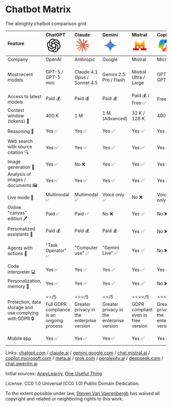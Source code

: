 # Chatbot Matrix

The almighty chatbot comparison grid.

| Feature | ChatGPT<br><a href="https://chatgpt.com"><picture><source media="(prefers-color-scheme: dark)" srcset="img/icon_chatgpt_light.png"><source media="(prefers-color-scheme: light)" srcset="img/icon_chatgpt.png"><img src="img/icon_chatgpt.png" alt="ChatGPT" width="50"></picture></a> | Claude<br><a href="https://claude.ai"><img src="img/icon_claude.png" alt="Claude" width="50"></a> | Gemini<br><a href="https://gemini.google.com/"><img src="img/icon_gemini.png" alt="Gemini" width="50"></a> | Mistral<br><a href="https://chat.mistral.ai"><img src="img/icon_mistral.png" alt="Mistral" width="50"></a> | Copilot<br><a href="https://copilot.microsoft.com"><img src="img/icon_copilot.png" alt="Copilot" width="50"></a> | Meta AI<br><a href="https://www.meta.ai"><img src="img/icon_meta.png" alt="Meta AI" width="50"></a> | Grok<br><a href="https://grok.com"><picture><source media="(prefers-color-scheme: dark)" srcset="img/icon_grok_light.png"><source media="(prefers-color-scheme: light)" srcset="img/icon_grok.png"><img src="img/icon_grok.png" alt="ChatGPT" width="50"></picture></a> | Perplexity<br><a href="https://www.perplexity.ai"><picture><source media="(prefers-color-scheme: dark)" srcset="img/icon_perplexity_light.png"><source media="(prefers-color-scheme: light)" srcset="img/icon_perplexity.png"><img src="img/icon_perplexity.png" alt="Perplexity" width="50"></picture></a> | DeepSeek<br><a href="https://www.deepseek.com"><img src="img/icon_deepseek.png" alt="DeepSeek" width="50"></a> | Qwen<br><a href="https://chat.qwenlm.ai"><img src="img/icon_qwen.png" alt="Qwen" width="50"></a> |
|:-|:-|:-|:-|:-|:-|:-|:-|:-|:-|:-|
| Company | OpenAI | Anthropic | Google | Mistral | Microsoft | Meta | X | Perplexity | DeepSeek | Alibaba |
| Most recent models | GPT-5 / GPT-5 mini | Claude 4.1 Opus / Sonnet 4.5 | Gemini 2.5 Pro / Flash | Mistral Ultra / Large | GPT-5 / GPT-4 | Llama 4 Behemoth / Scout | Grok 4 / Grok 4 Fast | Sonar Pro / Sonar | V3.1 Think / Chat | 2.5 Max |
| Access to latest models | Paid 💰 | Paid 💰 | Paid 💰 | Paid 💰 / Free ✅ | Free ✅ | Free ✅ | Paid 💰 | Paid 💰 | Free ✅ | Free ✅ |
| Context window (tokens) 📏 | 400 K | 1 M | 1 M (Advanced) | 32 K / 128 K | 400 K | 10 M (Scout) | ? | 200 K (Pro) | 128 K | 32 K / 128 K |
| Reasoning 🧠 | Yes ✅ | Yes ✅ | Yes ✅ | Yes ✅ | Yes ✅ | Yes ✅ | Yes ✅ | Yes ✅ | Yes ✅ | Yes ✅ |
| Web search with source citation 🔍 | Yes ✅ | Yes ✅ | Yes ✅ | Yes ✅ | Yes ✅ | Yes ✅ | Yes ✅ | Yes ✅ | Yes ✅ | Yes ✅ |
| Image generation 🎨 | Yes ✅ | No ❌ | Yes ✅ | Yes ✅ | Yes ✅ | Yes ✅ | Yes ✅ | No ❌ | No ❌ | Yes ✅ |
| Analysis of images / documents 🖼️ | Yes ✅ | Yes ✅ | Yes ✅ | Yes ✅ | Yes ✅ | Yes ✅ | Yes ✅ | Paid 💰 | No/ Yes ✅ | Yes ✅ |
| Live mode 🎤 | Multimodal ✅ | Multimodal ✅ | Voice only ✅ | No ❌ | Voice only ✅ | Yes ✅ | Yes ✅ | No ❌ | No ❌ | No ❌ |
| Online "canvas" edition 🖊️ | Paid ✅ | Paid ✅ | No ❌ | Yes ✅ | No ❌ | No ❌ | No ❌ | No ❌ | No ❌ | No ❌ |
| Personalized assistants 📠 | Paid 💰 | Paid 💰 | Paid 💰 | Yes ✅ | No ❌ | Yes ✅ | Paid 💰 | No ❌ | No ❌ | No ❌ |
| Agents with actions 🤖 | "Task Operator" ✅ | "Computer use" ✅ | "Gemini Live" ✅ | Yes ✅ | No ❌ | Yes ✅ | Yes ✅ | "Assistant" ✅<br>(on mobile app 📱) | Yes ✅ | No ❌ |
| Code interpreter 💻 | Yes ✅ | Yes ✅ | Yes ✅ | Yes ✅ | Yes ✅ | Yes ✅ | Yes ✅ | No ❌ | Yes ✅ | Yes ✅ |
| Personalization, memory 🧠 | Yes ✅ | Yes ✅ | Yes ✅ | Yes ✅ | No ❌ | Yes ✅ | Yes ✅ | Yes ✅ | No ❌ | No ❌ |
| Protection, data storage and use complying with GDPR 🔒 | ⭐⭐/5<br>Full GDPR compliance is an ongoing process | ⭐⭐⭐/5<br>Greater privacy in the enterprise version | ⭐⭐/5<br>Greater privacy in the enterprise version | ⭐⭐⭐⭐/5<br>GDPR compliant even in free version | ⭐⭐⭐/5<br>Greater privacy in the enterprise version | | | ⭐⭐/5 Greater privacy in the enterprise version | ⭐/5<br>No privacy unless using local version | ⭐/5<br>No privacy unless using local version |
| Mobile app | Yes ✅ | Yes ✅ | Yes ✅ | Yes ✅ | Yes ✅ | Yes ✅ | Yes ✅ | Yes ✅ | Yes ✅ | No ❌ |

Links: [chatgpt.com](https://chatgpt.com/) / [claude.ai](https://claude.ai/) / [gemini.google.com](https://gemini.google.com/) / [chat.mistral.ai](https://chat.mistral.ai/) / [copilot.microsoft.com](https://copilot.microsoft.com/) / [meta.ai](https://www.meta.ai) / [grok.com](https://grok.com) / [perplexity.ai](https://www.perplexity.ai/) / [deepseek.com](https://www.deepseek.com/) / [chat.qwenlm.ai](https://chat.qwenlm.ai/)

Initial sources: [AppyLearny](https://www.appylearny.fr/), [One Useful Thing](https://www.oneusefulthing.org/)

License: CC0 1.0 Universal (CC0 1.0) Public Domain Dedication.

To the extent possible under law, [Steven Van Vaerenbergh](https://github.com/steven2358) has waived all copyright and related or neighboring rights to this work.

